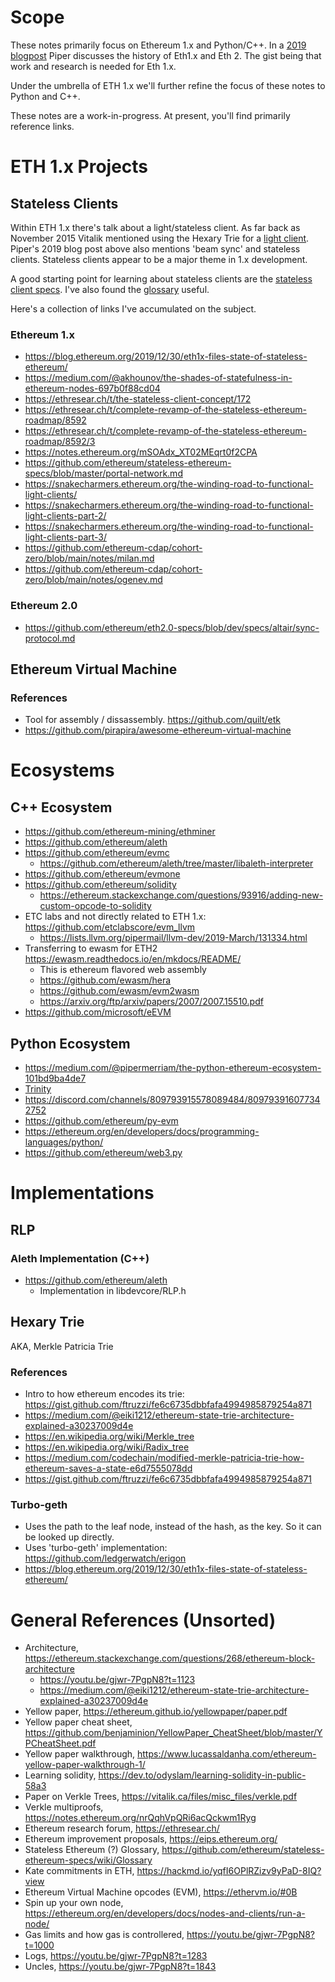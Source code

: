 # Scope

These notes primarily focus on Ethereum 1.x and Python/C++. In a [2019 blogpost](https://medium.com/@pipermerriam/stateless-clients-a-new-direction-for-ethereum-1-x-e70d30dc27aa) Piper discusses the history of Eth1.x and Eth 2. The gist being that work and research is needed for Eth 1.x.

Under the umbrella of ETH 1.x we'll further refine the focus of these notes to Python and C++.

These notes are a work-in-progress. At present, you'll find primarily reference links.

# ETH 1.x Projects

## Stateless Clients

Within ETH 1.x there's talk about a light/stateless client. As far back as November 2015 Vitalik mentioned using the Hexary Trie for a [light client](https://youtu.be/gjwr-7PgpN8?t=1960). Piper's 2019 blog post above also mentions 'beam sync' and stateless clients. Stateless clients appear to be a major theme in 1.x development.

A good starting point for learning about stateless clients are the [stateless client specs](https://github.com/ethereum/stateless-ethereum-specs). I've also found the [glossary](https://github.com/ethereum/stateless-ethereum-specs/wiki/Glossary) useful.

Here's a collection of links I've accumulated on the subject.

### Ethereum 1.x
  * https://blog.ethereum.org/2019/12/30/eth1x-files-state-of-stateless-ethereum/
  * https://medium.com/@akhounov/the-shades-of-statefulness-in-ethereum-nodes-697b0f88cd04
  * https://ethresear.ch/t/the-stateless-client-concept/172
  * https://ethresear.ch/t/complete-revamp-of-the-stateless-ethereum-roadmap/8592
  * https://ethresear.ch/t/complete-revamp-of-the-stateless-ethereum-roadmap/8592/3
  * https://notes.ethereum.org/mSOAdx_XT02MEqrt0f2CPA
  * https://github.com/ethereum/stateless-ethereum-specs/blob/master/portal-network.md
  * https://snakecharmers.ethereum.org/the-winding-road-to-functional-light-clients/
  * https://snakecharmers.ethereum.org/the-winding-road-to-functional-light-clients-part-2/
  * https://snakecharmers.ethereum.org/the-winding-road-to-functional-light-clients-part-3/
  * https://github.com/ethereum-cdap/cohort-zero/blob/main/notes/milan.md
  * https://github.com/ethereum-cdap/cohort-zero/blob/main/notes/ogenev.md

### Ethereum 2.0
  * https://github.com/ethereum/eth2.0-specs/blob/dev/specs/altair/sync-protocol.md

## Ethereum Virtual Machine

### References
  * Tool for assembly / dissassembly. https://github.com/quilt/etk
  * https://github.com/pirapira/awesome-ethereum-virtual-machine

# Ecosystems

## C++ Ecosystem

  * https://github.com/ethereum-mining/ethminer
  * https://github.com/ethereum/aleth
  * https://github.com/ethereum/evmc
    * https://github.com/ethereum/aleth/tree/master/libaleth-interpreter
  * https://github.com/ethereum/evmone
  * https://github.com/ethereum/solidity
    * https://ethereum.stackexchange.com/questions/93916/adding-new-custom-opcode-to-solidity
  * ETC labs and not directly related to ETH 1.x: https://github.com/etclabscore/evm_llvm
    * https://lists.llvm.org/pipermail/llvm-dev/2019-March/131334.html
  * Transferring to ewasm for ETH2 https://ewasm.readthedocs.io/en/mkdocs/README/
    * This is ethereum flavored web assembly
    * https://github.com/ewasm/hera
    * https://github.com/ewasm/evm2wasm
    * https://arxiv.org/ftp/arxiv/papers/2007/2007.15510.pdf
  * https://github.com/microsoft/eEVM

## Python Ecosystem

  * https://medium.com/@pipermerriam/the-python-ethereum-ecosystem-101bd9ba4de7
  * [Trinity](https://github.com/ethereum/trinity)
  * https://discord.com/channels/809793915578089484/809793916077342752
  * https://github.com/ethereum/py-evm
  * https://ethereum.org/en/developers/docs/programming-languages/python/
  * https://github.com/ethereum/web3.py

# Implementations

## RLP

### Aleth Implementation (C++)

* https://github.com/ethereum/aleth
  * Implementation in libdevcore/RLP.h

## Hexary Trie

AKA, Merkle Patricia Trie

### References
  * Intro to how ethereum encodes its trie: https://gist.github.com/ftruzzi/fe6c6735dbbfafa4994985879254a871
  * https://medium.com/@eiki1212/ethereum-state-trie-architecture-explained-a30237009d4e
  * https://en.wikipedia.org/wiki/Merkle_tree
  * https://en.wikipedia.org/wiki/Radix_tree
  * https://medium.com/codechain/modified-merkle-patricia-trie-how-ethereum-saves-a-state-e6d7555078dd
  * https://gist.github.com/ftruzzi/fe6c6735dbbfafa4994985879254a871

### Turbo-geth
  * Uses the path to the leaf node, instead of the hash, as the key. So it can be looked up directly.
  * Uses 'turbo-geth' implementation: https://github.com/ledgerwatch/erigon
  * https://blog.ethereum.org/2019/12/30/eth1x-files-state-of-stateless-ethereum/

# General References (Unsorted)


  * Architecture, https://ethereum.stackexchange.com/questions/268/ethereum-block-architecture
    * https://youtu.be/gjwr-7PgpN8?t=1123
    * https://medium.com/@eiki1212/ethereum-state-trie-architecture-explained-a30237009d4e
  * Yellow paper, https://ethereum.github.io/yellowpaper/paper.pdf
  * Yellow paper cheat sheet, https://github.com/benjaminion/YellowPaper_CheatSheet/blob/master/YPCheatSheet.pdf
  * Yellow paper walkthrough, https://www.lucassaldanha.com/ethereum-yellow-paper-walkthrough-1/
  * Learning solidity, https://dev.to/odyslam/learning-solidity-in-public-58a3
  * Paper on Verkle Trees, https://vitalik.ca/files/misc_files/verkle.pdf
  * Verkle multiproofs, https://notes.ethereum.org/nrQqhVpQRi6acQckwm1Ryg
  * Ethereum research forum, https://ethresear.ch/
  * Ethereum improvement proposals, https://eips.ethereum.org/
  * Stateless Ethereum (?) Glossary, https://github.com/ethereum/stateless-ethereum-specs/wiki/Glossary
  * Kate commitments in ETH, https://hackmd.io/yqfI6OPlRZizv9yPaD-8IQ?view
  * Ethereum Virtual Machine opcodes (EVM), https://ethervm.io/#0B
  * Spin up your own node, https://ethereum.org/en/developers/docs/nodes-and-clients/run-a-node/
  * Gas limits and how gas is controllered, https://youtu.be/gjwr-7PgpN8?t=1000
  * Logs, https://youtu.be/gjwr-7PgpN8?t=1283
  * Uncles, https://youtu.be/gjwr-7PgpN8?t=1843
